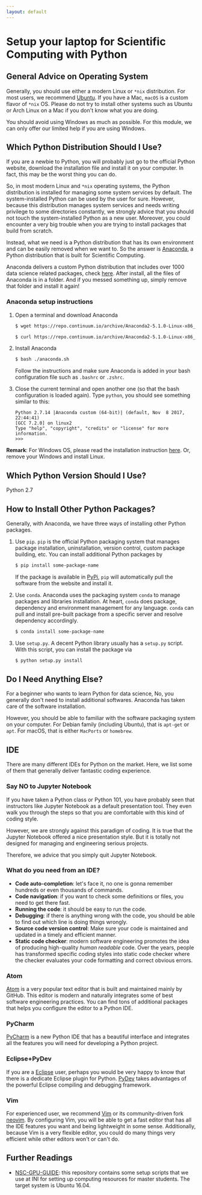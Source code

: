 ```yaml
---
layout: default
---
```


# Setup your laptop for Scientific Computing with Python

## General Advice on Operating System

Generally, you should use either a modern Linux or `*nix` distribution.
For most users, we recommend [Ubuntu](https://www.ubuntu.com/).
If you have a Mac, `macOS` is a custom flavor of `*nix` OS.
Please do not try to install other systems such as Ubuntu or Arch Linux
on a Mac if you don't know what you are doing.

You should avoid using Windows as much as possible.
For this module, we can only offer our limited help if you are using Windows.

## Which Python Distribution Should I Use?

If you are a newbie to Python, you will probably just go to the official Python website, download the installation file and install it on your computer. In fact, this may be the worst thing you can do.

So, in most modern Linux and `*nix` operating systems, the Python distribution is installed for managing some system services by default. The system-installed Python can be used by the user for sure. However, because this distribution manages system services and needs writing privilege to some directories constantly, we strongly advice that you should not touch the system-installed Python as a new user. Moreover, you could encounter a very big trouble when you are trying to install packages that
build from scratch.

Instead, what we need is a Python distribution that has its own environment and can be easily removed when we want to. So the answer is [Anaconda](https://anaconda.org/), a Python distribution that is built for Scientific Computing.

Anaconda delivers a custom Python distribution that includes over 1000 data science related packages, check [here](https://docs.anaconda.com/anaconda/packages/py2.7_linux-64). After install, all the files of Anaconda is in a folder. And if you messed something up, simply remove that folder and install it again!

### Anaconda setup instructions

1. Open a terminal and download Anaconda

    ```bash
    $ wget https://repo.continuum.io/archive/Anaconda2-5.1.0-Linux-x86_64.sh -O anaconda.sh  # for Linux
    ```

    ```bash
    $ curl https://repo.continuum.io/archive/Anaconda2-5.1.0-Linux-x86_64.sh -o anaconda.sh  # for macOS
    ```

2. Install Anaconda

    ```bash
    $ bash ./anaconda.sh
    ```

    Follow the instructions and make sure Anaconda is added in your bash configuration file such as `.bashrc` or `.zshrc`.

3. Close the current terminal and open another one (so that the bash configuration is loaded again). Type `python`, you should see something similar to this:

    ```
    Python 2.7.14 |Anaconda custom (64-bit)| (default, Nov  8 2017, 22:44:41)
    [GCC 7.2.0] on linux2
    Type "help", "copyright", "credits" or "license" for more information.
    >>>
    ```

__Remark__: For Windows OS, please read the installation instruction [here](https://www.anaconda.com/download/#windows). Or, remove your Windows and install Linux.

## Which Python Version Should I Use?

Python 2.7

## How to Install Other Python Packages?

Generally, with Anaconda, we have three ways of installing other Python packages.

1. Use `pip`. `pip` is the official Python packaging system that manages package installation, uninstallation, version control, custom package building, etc. You can install additional Python packages by

    ```bash
    $ pip install some-package-name
    ```

    If the package is available in [PyPi](https://pypi.org/), `pip` will automatically pull the software from the website and install it.

2. Use `conda`. Anaconda uses the packaging system `conda` to manage packages and libraries installation. At heart, `conda` does package, dependency and environment management for any language. `conda` can pull and install pre-built package from a specific server and resolve dependency accordingly.

    ```bash
    $ conda install some-package-name
    ```

3. Use `setup.py`. A decent Python library usually has a `setup.py` script. With this script, you can install the package via

    ```bash
    $ python setup.py install
    ```

## Do I Need Anything Else?

For a beginner who wants to learn Python for data science, No, you generally don't need to install additional softwares. Anaconda has taken care of the software installation.

However, you should be able to familiar with the software packaging system on your computer. For Debian family (including Ubuntu), that is `apt-get` or `apt`. For macOS, that is either `MacPorts` or `homebrew`.

## IDE

There are many different IDEs for Python on the market. Here, we list some of
them that generally deliver fantastic coding experience.

### Say NO to Jupyter Notebook

If you have taken a Python class or Python 101, you have probably seen that
instructors like Jupyter Notebook as a default presentation tool.
They even walk you through the steps so that you are comfortable with
this kind of coding style.

However, we are strongly against this paradigm of coding.
It is true that the Jupyter Notebook offered a nice presentation style.
But it is totally not designed for managing and engineering serious projects.

Therefore, we advice that you simply quit Jupyter Notebook.

### What do you need from an IDE?

+ __Code auto-completion__: let's face it, no one is gonna remember hundreds or even thousands of commands.
+ __Code navigation__: if you want to check some definitions or files, you need to get there fast.
+ __Running the code__: it should be easy to run the code.
+ __Debugging__: if there is anything wrong with the code, you should be able to find out which line is doing things wrongly.
+ __Source code version control__: Make sure your code is maintained and updated in a timely and efficient manner.
+ __Static code checker__: modern software engineering promotes the idea of producing high-quality _human readable_ code. Over the years, people has transformed specific coding styles into static code checker where the checker evaluates your code formatting and correct obvious errors.

### Atom

[Atom](https://atom.io/) is a very popular text editor that is built and maintained mainly by GitHub. This editor is modern and naturally integrates some of best software engineering practices. You can find tons of additional packages that helps you configure the editor to a Python IDE.

### PyCharm

[PyCharm](https://www.jetbrains.com/pycharm/) is a new Python IDE that has a beautiful interface and integrates all the features you will need for developing a Python project.

### Eclipse+PyDev

If you are a [Eclipse](http://www.eclipse.org/) user, perhaps you would be very happy to know that there is a dedicate Eclipse plugin for Python. [PyDev](http://www.pydev.org/) takes advantages of the powerful Eclipse compiling and debugging framework.

### Vim

For experienced user, we recommend [Vim](https://www.vim.org/) or its community-driven fork [neovim](https://neovim.io/). By configuring Vim, you will be able to get a fast editor that has all the IDE features you want and being lightweight in some sense. Additionally, because Vim is a very flexible editor, you could do many things very efficient while other editors won't or can't do.

## Further Readings

+ [NSC-GPU-GUIDE](https://github.com/duguyue100/NSC-GPU-GUIDE): this repository contains some setup scripts that we use at INI for setting up computing resources for master students. The target system is Ubuntu 16.04.
